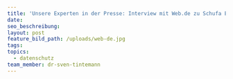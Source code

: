 ```yaml
---
title: 'Unsere Experten in der Presse: Interview mit Web.de zu Schufa Einträgen'
date:
seo_beschreibung:
layout: post
feature_bild_path: /uploads/web-de.jpg
tags:
topics:
  - datenschutz
team_member: dr-sven-tintemann
---
```


